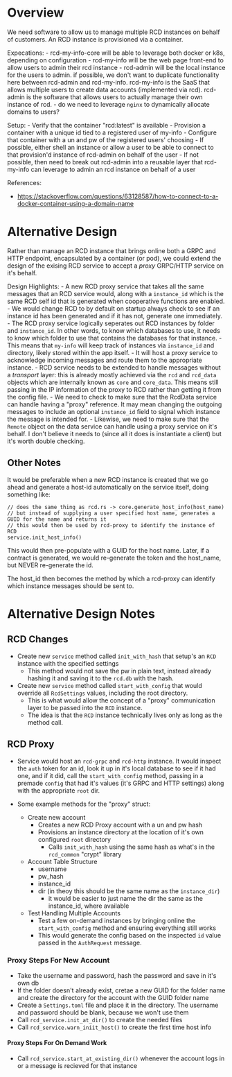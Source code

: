 # Overview

We need software to allow us to manage multiple RCD instances on behalf of customers. An RCD instance is provisioned via a container.

Expecations:
    - rcd-my-info-core will be able to leverage both docker or k8s, depending on configuration
    - rcd-my-info will be the web page front-end to allow users to admin their rcd instance
    - rcd-admin will be the local instance for the users to admin. if possible, we don't want to 
    duplicate functionality here between rcd-admin and rcd-my-info. rcd-my-info is the SaaS that
    allows multiple users to create data accounts (implemented via rcd). rcd-admin is the software
    that allows users to actually manage their own instance of rcd.
    - do we need to leverage `nginx` to dynamically allocate domains to users?

Setup:
    - Verify that the container "rcd:latest" is available
    - Provision a container with a unique id tied to a registered user of my-info
    - Configure that container with a un and pw of the registered users' choosing
        - If possible, either shell an instance or allow a user to be able to connect to 
        that provision'd instance of rcd-admin on behalf of the user
        - If not possible, then need to break out rcd-admin into a reusable layer
        that rcd-my-info can leverage to admin an rcd instance on behalf of a user 


References: 

 - https://stackoverflow.com/questions/63128587/how-to-connect-to-a-docker-container-using-a-domain-name

# Alternative Design

Rather than manage an RCD instance that brings online both a GRPC and HTTP endpoint, encapsulated by a container (or pod), we could extend the design of the exising RCD service to accept a _proxy_ GRPC/HTTP service on it's behalf.

Design Highlights:
    - A new RCD proxy service that takes all the same messages that an RCD service would, along with a `instance_id` which is 
    the same RCD self id that is generated when cooperative functions are enabled.
    - We would change RCD to by default on startup always check to see if an instance id has been generated and if it has not, 
    generate one immediately. 
    - The RCD proxy service logically seperates out RCD instances by folder and `instance_id`. In other words, to know which databases
    to use, it needs to know which folder to use that contains the databases for that instance.
        - This means that `my-info` will keep track of instances via `instance_id` and directory, likely stored within the app itself.
        - It will host a proxy service to acknowledge incoming messages and route them to the appropriate instance.
    - RCD service needs to be extended to handle messages without a _transport_ layer: this is already mostly achieved via the `rcd` and 
    `rcd_data` objects which are internally known as `core` and `core_data`. This means still passing in the IP information of the proxy
    to RCD rather than getting it from the config file.
    - We need to check to make sure that the RcdData service can handle having a "proxy" reference. It may mean changing the outgoing messages
    to include an optional `instance_id` field to signal which instance the message is intended for.
    - Likewise, we need to make sure that the `Remote` object on the data service can handle using a proxy service on it's behalf. I don't believe
    it needs to (since all it does is instantiate a client) but it's worth double checking.

## Other Notes

It would be preferable when a new RCD instance is created that we go ahead and generate a host-id automatically on the service itself, doing something like: 

```
// does the same thing as rcd.rs -> core.generate_host_info(host_name) 
// but instead of supplying a user specified host name, generates a GUID for the name and returns it
// this would then be used by rcd-proxy to identify the instance of RCD
service.init_host_info()
```

This would then pre-populate with a GUID for the host name. Later, if a contract is generated, we would re-generate the token and the host_name, but NEVER re-generate the id.

The host_id then becomes the method by which a rcd-proxy can identify which instance messages should be sent to.

# Alternative Design Notes

## RCD Changes
- Create new `service` method called `init_with_hash` that setup's an `RCD` instance with the specified settings
    - This method would not save the pw in plain text, instead already hashing it and saving it to the `rcd.db` with the hash.
- Create new `service` method called `start_with_config` that would override all `RcdSettings` values, including the root directory.
    - This is what would allow the concept of a "proxy" communication layer to be passed into the `RCD` instance. 
    - The idea is that the `RCD` instance technically lives only as long as the method call.

## RCD Proxy 
- Service would host an `rcd-grpc` and `rcd-http` instance. It would inspect the `auth` token for an id, look it up in it's 
    local database to see if it had one, and if it did, call the `start_with_config` method, passing in a premade `config` that 
    had it's values (it's GRPC and HTTP settings) along with the appropriate `root` dir.

- Some example methods for the "proxy" struct:
    - Create new account
        - Creates a new RCD Proxy account with a un and pw hash
        - Provisions an instance directory at the location of it's own configured `root` directory
            - Calls `init_with_hash` using the same hash as what's in the `rcd_common` "crypt" library
    - Account Table Structure 
        - username
        - pw_hash
        - instance_id 
        - dir (in theoy this should be the same name as the `instance_dir`)
            - it would be easier to just name the dir the same as the instance_id, where available
    - Test Handling Multiple Accounts
        - Test a few on-demand instances by bringing online the `start_with_config` method and ensuring everything still works
        - This would generate the config based on the inspected `id` value passed in the `AuthRequest` message.

### Proxy Steps For New Account
- Take the username and password, hash the password and save in it's own db
- If the folder doesn't already exist, cretae a new GUID for the folder name and create the directory for the account with the GUID folder name
- Create a `Settings.toml` file and place it in the directory. The username and password should be blank, because we won't use them
- Call `rcd_service.init_at_dir()` to create the needed files
- Call `rcd_service.warn_iniit_host()` to create the first time host info 

#### Proxy Steps For On Demand Work
- Call `rcd_service.start_at_existing_dir()` whenever the account logs in or a message is recieved for that instance
